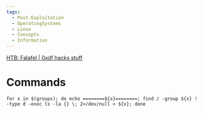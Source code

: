 ```yaml
---
tags:
  - Post-Exploitation
  - OperatingSystems
  - Linux
  - Concepts
  - Information
---
```

[HTB: Falafel | 0xdf hacks stuff](https://0xdf.gitlab.io/2018/06/23/htb-falafel.html#success---screenshot-of-yossi)


# Commands

```
for x in $(groups); do echo ========${x}========; find / -group ${x} ! -type d -exec ls -la {} \; 2>/dev/null > ${x}; done
```